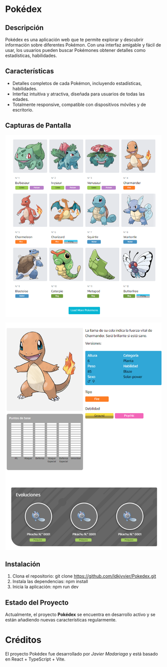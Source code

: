 # Pokédex

## Descripción

Pokédex es una aplicación web que te permite explorar y descubrir información sobre diferentes Pokémon. Con una interfaz amigable y fácil de usar, los usuarios pueden buscar Pokémones obtener detalles como estadísticas, habilidades.

## Características

- Detalles completos de cada Pokémon, incluyendo estadísticas, habilidades.
- Interfaz intuitiva y atractiva, diseñada para usuarios de todas las edades.
- Totalmente responsive, compatible con dispositivos móviles y de escritorio.

## Capturas de Pantalla

![Pagina Inicial](./public/image.png)

![Pagina de Pokémon](./public/image-1.png)

## Instalación

1. Clona el repositorio: git clone https://github.com/ldkjvvier/Pokedex.git
2. Instala las dependencias: npm install
3. Inicia la aplicación: npm run dev

## Estado del Proyecto

Actualmente, el proyecto **Pokédex** se encuentra en desarrollo activo y se están añadiendo nuevas características regularmente.

# Créditos

El proyecto Pokédex fue desarrollado por _Javier Madariaga_ y está basado en React + TypeScript + Vite.
